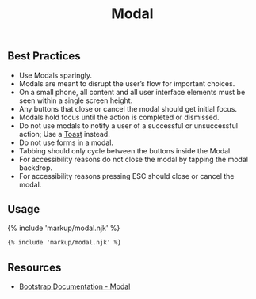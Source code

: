 ﻿---
title: Modal
summary: Modals stop the user for an important change or decision.
tags: components
layout: guide
image: /img/illustrations/illus-modals.svg
imageAlt: 
social:
  title: Modal
  description: Modals stop the user for an important change or decision.
  image:
eleventyNavigation:
  key: Modal
  parent: Components
  order: 190
  excerpt: Modals stop the user for an important change or decision.
  img: /img/illustrations/illus-modals.svg
---

## Best Practices

- Use Modals sparingly.
- Modals are meant to disrupt the user’s flow for important choices.
- On a small phone, all content and all user interface elements must be seen within a single screen height.
- Any buttons that close or cancel the modal should get initial focus.
- Modals hold focus until the action is completed or dismissed. 
- Do not use modals to notify a user of a successful or unsuccessful action; Use a [Toast](/components/toasts) instead.
- Do not use forms in a modal.
- Tabbing should only cycle between the buttons inside the Modal.
- For accessibility reasons do not close the modal by tapping the modal backdrop.
- For accessibility reasons pressing ESC should close or cancel the modal.

## Usage

{% include 'markup/modal.njk' %}

``` html
{% include 'markup/modal.njk' %}
```

## Resources
* <a href="https://getbootstrap.com/docs/4.5/components/modal/" target="_blank">Bootstrap Documentation - Modal</a>
